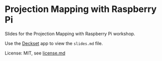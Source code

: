 # Projection Mapping with Raspberry Pi

Slides for the Projection Mapping with Raspberry Pi workshop.

Use the [Deckset](http://www.decksetapp.com/) app to view the `slides.md` file.

License: MIT, see [license.md](license.md)